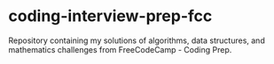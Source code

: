 # coding-interview-prep-fcc

Repository containing my solutions of algorithms, data structures, and mathematics challenges from FreeCodeCamp - Coding Prep.
